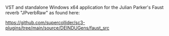 VST and standalone Windows x64 application for the Julian Parker's Faust reverb "JPverbRaw" as found here:

https://github.com/supercollider/sc3-plugins/tree/main/source/DEINDUGens/faust_src

